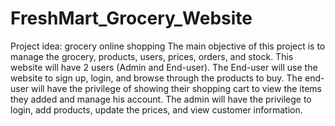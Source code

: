 # FreshMart_Grocery_Website
Project idea: grocery online shopping The main objective of this project is to manage the grocery, products, users, prices, orders, and stock. This website will have 2 users (Admin and End-user). The End-user will use the website to sign up, login, and browse through the products to buy. The end-user will have the privilege of showing their shopping cart to view the items they added and manage his account. The admin will have the privilege to login, add products, update the prices, and view customer information.
